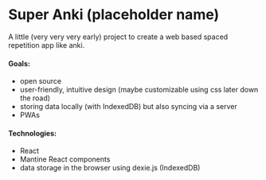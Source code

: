 # Super Anki (placeholder name)

A little (very very very early) project to create a web based spaced repetition app like anki.

#### Goals:
- open source
- user-friendly, intuitive design (maybe customizable using css later down the road)
- storing data locally (with IndexedDB) but also syncing via a server
- PWAs

#### Technologies:
- React
- Mantine React components
- data storage in the browser using dexie.js (IndexedDB)
